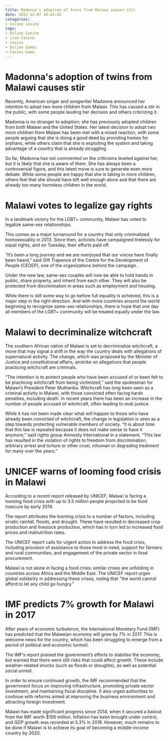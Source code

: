 ```yaml
---
title: Madonna's adoption of twins from Malawi causes stir
date: 2022-12-07 18:43:42
categories:
- online casino
tags:
- Online Casino
- Live Casino
- Casino
- Online Games
- Casino Game
---
```



#  Madonna's adoption of twins from Malawi causes stir

Recently, American singer and songwriter Madonna announced her intention to adopt two more children from Malawi. This has caused a stir in the public, with some people lauding her decision and others criticizing it.

Madonna is no stranger to adoption; she has previously adopted children from both Malawi and the United States. Her latest decision to adopt two more children from Malawi has been met with a mixed reaction, with some people arguing that she is doing a good deed by providing homes for orphans, while others claim that she is exploiting the system and taking advantage of a country that is already struggling.

So far, Madonna has not commented on the criticisms leveled against her, but it is likely that she is aware of them. She has always been a controversial figure, and this latest move is sure to generate even more debate. While some people are happy that she is taking in more children, others feel that she should have left well enough alone and that there are already too many homeless children in the world.

#  Malawi votes to legalize gay rights

In a landmark victory for the LGBT+ community, Malawi has voted to legalize same-sex relationships.

This comes as a major turnaround for a country that only criminalized homosexuality in 2013. Since then, activists have campaigned tirelessly for equal rights, and on Tuesday, their efforts paid off.

“It’s been a long journey and we are overjoyed that our voices have finally been heard,” said Gift Trapence of the Centre for the Development of People (CEDEP), one of the organizations behind the campaign.

Under the new law, same-sex couples will now be able to hold hands in public, share property, and inherit from each other. They will also be protected from discrimination in areas such as employment and housing.

While there is still some way to go before full equality is achieved, this is a major step in the right direction. And with more countries around the world beginning to recognize same-sex relationships, there is hope that one day all members of the LGBT+ community will be treated equally under the law.

#  Malawi to decriminalize witchcraft

The southern African nation of Malawi is set to decriminalize witchcraft, a move that may signal a shift in the way the country deals with allegations of supernatural activity. The change, which was proposed by the Minister of Justice and constitutional affairs, airstrike on allegations that people practicing witchcraft are criminals.

“The intention is to protect people who have been accused of or been felt to be practicing witchcraft from being victimized,” said the spokesman for Malawi’s President Peter Mutharika. Witchcraft has long been seen as a criminal activity in Malawi, with those convicted often facing harsh penalties, including death. In recent years there has been an increase in the number of people accused of witchcraft, often leading to mob justice.

While it has not been made clear what will happen to those who have already been convicted of witchcraft, the change in legislation is seen as a step towards protecting vulnerable members of society. “It is about time that this law is repealed because it does not make sense to have it anymore,” said rights group Amnesty International in a statement. “This law has resulted in the violation of rights to freedom from discrimination, arbitrary arrest and torture or other cruel, inhuman or degrading treatment for many over the years.”

#  UNICEF warns of looming food crisis in Malawi

According to a recent report released by UNICEF, Malawi is facing a looming food crisis with up to 3.5 million people projected to be food insecure by early 2019. 

The report attributes the looming crisis to a number of factors, including erratic rainfall, floods, and drought. These have resulted in decreased crop production and livestock production, which has in turn led to increased food prices and malnutrition rates. 

The UNICEF report calls for urgent action to address the food crisis, including provision of assistance to those most in need, support for farmers and rural communities, and engagement of the private sector in food procurement. 

Malawi is not alone in facing a food crisis; similar crises are unfolding in countries across Africa and the Middle East. The UNICEF report urges global solidarity in addressing these crises, noting that "the world cannot afford to let any child go hungry."

#  IMF predicts 7% growth for Malawi in 2017

After years of economic turbulence, the International Monetary Fund (IMF) has predicted that the Malawian economy will grow by 7% in 2017. This is welcome news for the country, which has been struggling to emerge from a period of political and economic turmoil.

The IMF’s report praised the government’s efforts to stabilise the economy, but warned that there were still risks that could affect growth. These include weather-related shocks (such as floods or droughts), as well as potential social unrest.

In order to ensure continued growth, the IMF recommended that the government focus on improving infrastructure, promoting private sector investment, and maintaining fiscal discipline. It also urged authorities to continue with reforms aimed at improving the business environment and attracting foreign investment.

Malawi has made significant progress since 2014, when it secured a bailout from the IMF worth $156 million. Inflation has been brought under control, and GDP growth was recorded at 5.3% in 2016. However, much remains to be done if Malawi is to achieve its goal of becoming a middle-income country by 2020.